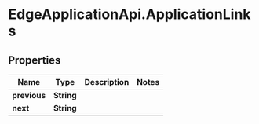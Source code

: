 # EdgeApplicationApi.ApplicationLinks

## Properties

Name | Type | Description | Notes
------------ | ------------- | ------------- | -------------
**previous** | **String** |  | 
**next** | **String** |  | 


